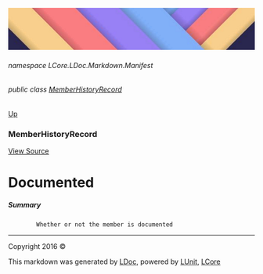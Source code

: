 ![](../Content/LDoc-banner-small.png "")

###### namespace LCore.LDoc.Markdown.Manifest

###### public class [MemberHistoryRecord](MemberHistoryRecord.md)
[Up](MemberHistoryRecord.md)

### MemberHistoryRecord
[View Source](../Markdown/Manifest/MemberHistoryRecord.cs)

# Documented

##### Summary

            Whether or not the member is documented
            



---

Copyright 2016 &copy; [](../../README.md) [](../../TableOfContents.md)

This markdown was generated by [LDoc](https://github.com/CodeSingularity/LDoc), powered by [LUnit](https://github.com/CodeSingularity/LUnit), [LCore](https://github.com/CodeSingularity/LCore)
